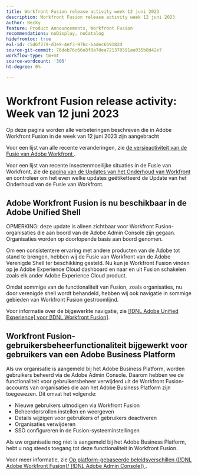 ```yaml
---
title: Workfront Fusion release activity week 12 juni 2023
description: Workfront Fusion release activity week 12 juni 2023
author: Becky
feature: Product Announcements, Workfront Fusion
recommendations: noDisplay, noCatalog
hidefromtoc: true
exl-id: c5d6f279-d3e9-4ef3-97bc-6adec6b9182d
source-git-commit: 76deb76c66e8f8a7dea721378591ae035b8d42e7
workflow-type: tm+mt
source-wordcount: '306'
ht-degree: 0%

---
```


# Workfront Fusion release activity: Week van 12 juni 2023

Op deze pagina worden alle verbeteringen beschreven die in Adobe Workfront Fusion in de week van 12 juni 2023 zijn aangebracht

Voor een lijst van alle recente veranderingen, zie [ de versieactiviteit van de Fusie van Adobe Workfront ](../../../product-announcements/product-releases/fusion-release-activity/fusion-release-activity.md).

Voor een lijst van recente insectenmoeilijke situaties in de Fusie van Workfront, zie de [ pagina van de Updates van het Onderhoud van Workfront ](https://experienceleague.adobe.com/docs/workfront-known-issues/releases/current-updates.html) en controleer om het even welke updates geëtiketteerd de Update van het Onderhoud van de Fusie van Workfront.

## Adobe Workfront Fusion is nu beschikbaar in de Adobe Unified Shell

OPMERKING: deze update is alleen zichtbaar voor Workfront Fusion-organisaties die aan boord van de Adobe Admin Console zijn gegaan. Organisaties worden op doorlopende basis aan boord genomen.

Om een consistentere ervaring met andere producten van de Adobe tot stand te brengen, hebben wij de Fusie van Workfront van de Adobe Verenigde Shell ter beschikking gesteld. Nu kun je Workfront Fusion vinden op je Adobe Experience Cloud dashboard en naar en uit Fusion schakelen zoals elk ander Adobe Experience Cloud product.

Omdat sommige van de functionaliteit van Fusion, zoals organisaties, nu door verenigde shell wordt behandeld, hebben wij ook navigatie in sommige gebieden van Workfront Fusion gestroomlijnd.

Voor informatie over de bijgewerkte navigatie, zie [[!DNL Adobe Unified Experience]  voor  [!DNL Workfront Fusion]](/help/quicksilver/workfront-fusion/fusion-in-admin-console/fusion-unified-experience.md).

## Workfront Fusion-gebruikersbeheerfunctionaliteit bijgewerkt voor gebruikers van een Adobe Business Platform

Als uw organisatie is aangemeld bij het Adobe Business Platform, worden gebruikers beheerd via de Adobe Admin Console. Daarom hebben we de functionaliteit voor gebruikersbeheer verwijderd uit de Workfront Fusion-accounts van organisaties die aan het Adobe Business Platform zijn toegewezen. Dit omvat het volgende:

* Nieuwe gebruikers uitnodigen via Workfront Fusion
* Beheerdersrollen instellen en weergeven
* Details wijzigen voor gebruikers of gebruikers deactiveren
* Organisaties verwijderen
* SSO configureren in de Fusion-systeeminstellingen

Als uw organisatie nog niet is aangemeld bij het Adobe Business Platform, hebt u nog steeds toegang tot deze functionaliteit in Workfront Fusion.

Voor meer informatie, zie [ Op platform-gebaseerde beleidsverschillen ([!DNL Adobe Workfront Fusion]/ [!DNL Adobe Admin Console]) ](/help/quicksilver/workfront-fusion/fusion-in-admin-console/fusion-adobe-admin-console.md).
